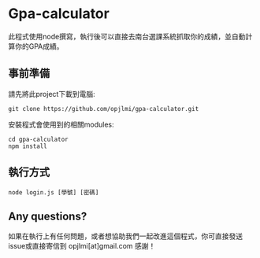 # Gpa-calculator

此程式使用node撰寫，執行後可以直接去南台選課系統抓取你的成績，並自動計算你的GPA成績。

## 事前準備

請先將此project下載到電腦:

    git clone https://github.com/opjlmi/gpa-calculator.git

安裝程式會使用到的相關modules:

    cd gpa-calculator
    npm install

## 執行方式

    node login.js [學號] [密碼]

## Any questions?

如果在執行上有任何問題，或者想協助我們一起改進這個程式，你可直接發送issue或直接寄信到 opjlmi[at]gmail.com 感謝！
